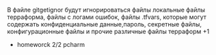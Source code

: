 В файле gitgetignor будут игнорироваться файлы локальные файлы терраформа, файлы с логами ошибок,
файлы .tfvars, которые могут содержать конфиденциальные данные,пароль, секретные файлы,
конфигурационные файлы и прочие различные файлы терраформ
+1

+ homeworck 2/2
pcharm 